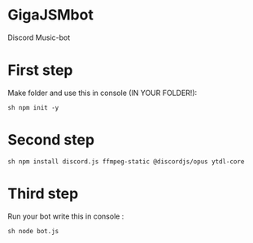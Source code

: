 # GigaJSMbot
Discord Music-bot

# First step 

Make folder and use this in console (IN YOUR FOLDER!):

``sh
npm init -y
``

# Second step

``sh
npm install discord.js ffmpeg-static @discordjs/opus ytdl-core
``

# Third step

Run your bot write this in console :

``sh
node bot.js
``
